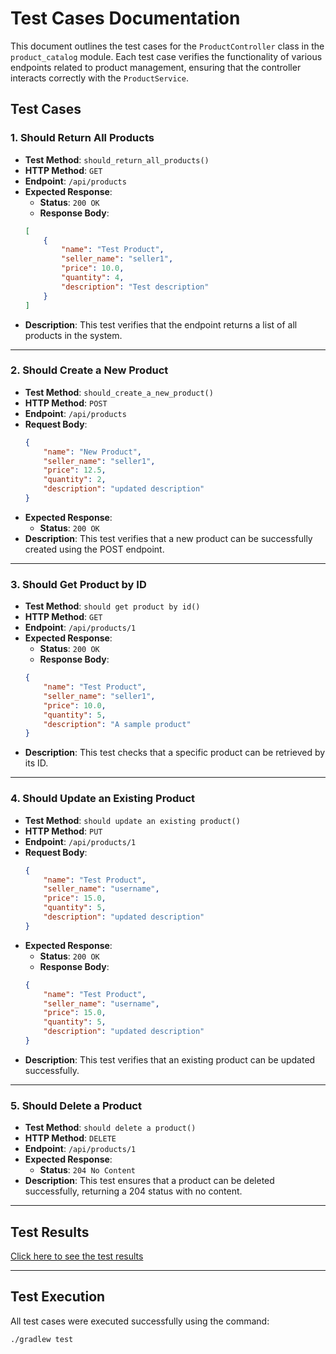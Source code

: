 # Test Cases Documentation

This document outlines the test cases for the `ProductController` class in the `product_catalog` module. Each test case verifies the functionality of various endpoints related to product management, ensuring that the controller interacts correctly with the `ProductService`.

## Test Cases

### 1. Should Return All Products

- **Test Method**: `should_return_all_products()`
- **HTTP Method**: `GET`
- **Endpoint**: `/api/products`
- **Expected Response**:
    - **Status**: `200 OK`
    - **Response Body**:
    ```json
    [
        {
            "name": "Test Product",
            "seller_name": "seller1",
            "price": 10.0,
            "quantity": 4,
            "description": "Test description"
        }
    ]
    ```
- **Description**: This test verifies that the endpoint returns a list of all products in the system.

---

### 2. Should Create a New Product

- **Test Method**: `should_create_a_new_product()`
- **HTTP Method**: `POST`
- **Endpoint**: `/api/products`
- **Request Body**:
    ```json
    {
        "name": "New Product",
        "seller_name": "seller1",
        "price": 12.5,
        "quantity": 2,
        "description": "updated description"
    }
    ```
- **Expected Response**:
    - **Status**: `200 OK`
- **Description**: This test verifies that a new product can be successfully created using the POST endpoint.

---

### 3. Should Get Product by ID

- **Test Method**: `should get product by id()`
- **HTTP Method**: `GET`
- **Endpoint**: `/api/products/1`
- **Expected Response**:
    - **Status**: `200 OK`
    - **Response Body**:
    ```json
    {
        "name": "Test Product",
        "seller_name": "seller1",
        "price": 10.0,
        "quantity": 5,
        "description": "A sample product"
    }
    ```
- **Description**: This test checks that a specific product can be retrieved by its ID.

---

### 4. Should Update an Existing Product

- **Test Method**: `should update an existing product()`
- **HTTP Method**: `PUT`
- **Endpoint**: `/api/products/1`
- **Request Body**:
    ```json
    {
        "name": "Test Product",
        "seller_name": "username",
        "price": 15.0,
        "quantity": 5,
        "description": "updated description"
    }
    ```
- **Expected Response**:
    - **Status**: `200 OK`
    - **Response Body**:
    ```json
    {
        "name": "Test Product",
        "seller_name": "username",
        "price": 15.0,
        "quantity": 5,
        "description": "updated description"
    }
    ```
- **Description**: This test verifies that an existing product can be updated successfully.

---

### 5. Should Delete a Product

- **Test Method**: `should delete a product()`
- **HTTP Method**: `DELETE`
- **Endpoint**: `/api/products/1`
- **Expected Response**:
    - **Status**: `204 No Content`
- **Description**: This test ensures that a product can be deleted successfully, returning a 204 status with no content.

---

## Test Results

[Click here to see the test results](product_catalog/index.html)

---

## Test Execution

All test cases were executed successfully using the command:

```bash
./gradlew test
